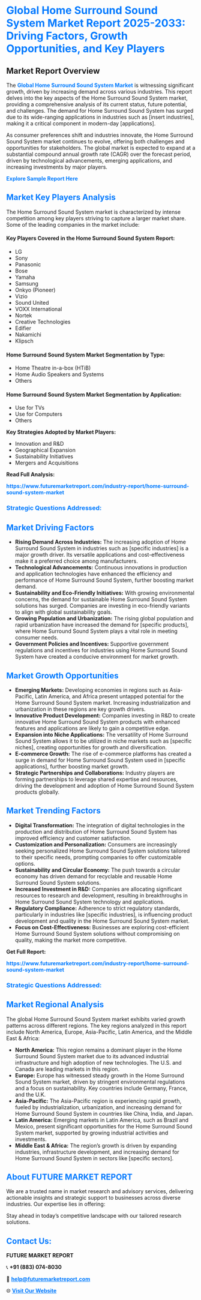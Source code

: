 <h1 style="color: #007BFF;">Global Home Surround Sound System Market Report 2025-2033: Driving Factors, Growth Opportunities, and Key Players</h1>

<section id="overview">
<h2>Market Report Overview</h2>
<p>The <a href="https://www.futuremarketreport.com/industry-report/home-surround-sound-system-market" style="color: #007BFF; text-decoration: none;"><strong>Global Home Surround Sound System Market</strong></a> is witnessing significant growth, driven by increasing demand across various industries. This report delves into the key aspects of the Home Surround Sound System market, providing a comprehensive analysis of its current status, future potential, and challenges. The demand for Home Surround Sound System has surged due to its wide-ranging applications in industries such as [insert industries], making it a critical component in modern-day [applications].</p>
<p>As consumer preferences shift and industries innovate, the Home Surround Sound System market continues to evolve, offering both challenges and opportunities for stakeholders. The global market is expected to expand at a substantial compound annual growth rate (CAGR) over the forecast period, driven by technological advancements, emerging applications, and increasing investments by major players.</p>
</section>

<section id="overview">
<p><a href="https://www.futuremarketreport.com/request-sample/reportId=50226" style="color: #007BFF; text-decoration: none;"><strong>Explore Sample Report Here</strong></a></p>
</section>

<section id="key-players">
<h2 style="color: #007BFF;">Market Key Players Analysis</h2>
<p>The Home Surround Sound System market is characterized by intense competition among key players striving to capture a larger market share. Some of the leading companies in the market include:</p>
<h4>Key Players Covered in the Home Surround Sound System Report:</h4>
<ul><li>LG</li><li>Sony</li><li>Panasonic</li><li>Bose</li><li>Yamaha</li><li>Samsung</li><li>Onkyo (Pioneer)</li><li>Vizio</li><li>Sound United</li><li>VOXX International</li><li>Nortek</li><li>Creative Technologies</li><li>Edifier</li><li>Nakamichi</li><li>Klipsch</li></ul>
<h4>Home Surround Sound System Market Segmentation by Type:</h4>
<ul><li>Home Theatre in-a-box (HTiB)</li><li>Home Audio Speakers and Systems</li><li>Others</li></ul>

<h4>Home Surround Sound System Market Segmentation by Application:</h4>
<ul><li>Use for TVs</li><li>Use for Computers</li><li>Others</li></ul>
<p><strong>Key Strategies Adopted by Market Players:</strong></p>
<ul>
<li>Innovation and R&D</li>
<li>Geographical Expansion</li>
<li>Sustainability Initiatives</li>
<li>Mergers and Acquisitions</li>
</ul>
</section>

<section>
<p><strong>Read Full Analysis: </strong></p><a href="https://www.futuremarketreport.com/industry-report/home-surround-sound-system-market" style="color: #007BFF; text-decoration: none;"><strong>https://www.futuremarketreport.com/industry-report/home-surround-sound-system-market</strong></a>
<h3 style="color: #007BFF;">Strategic Questions Addressed:</h3>
</section>

<section id="driving-factors">
<h2 style="color: #007BFF;">Market Driving Factors</h2>
<ul>
<li><strong>Rising Demand Across Industries:</strong> The increasing adoption of Home Surround Sound System in industries such as [specific industries] is a major growth driver. Its versatile applications and cost-effectiveness make it a preferred choice among manufacturers.</li>
<li><strong>Technological Advancements:</strong> Continuous innovations in production and application technologies have enhanced the efficiency and performance of Home Surround Sound System, further boosting market demand.</li>
<li><strong>Sustainability and Eco-Friendly Initiatives:</strong> With growing environmental concerns, the demand for sustainable Home Surround Sound System solutions has surged. Companies are investing in eco-friendly variants to align with global sustainability goals.</li>
<li><strong>Growing Population and Urbanization:</strong> The rising global population and rapid urbanization have increased the demand for [specific products], where Home Surround Sound System plays a vital role in meeting consumer needs.</li>
<li><strong>Government Policies and Incentives:</strong> Supportive government regulations and incentives for industries using Home Surround Sound System have created a conducive environment for market growth.</li>
</ul>
</section>

<section id="growth-opportunities">
<h2 style="color: #007BFF;">Market Growth Opportunities</h2>
<ul>
<li><strong>Emerging Markets:</strong> Developing economies in regions such as Asia-Pacific, Latin America, and Africa present untapped potential for the Home Surround Sound System market. Increasing industrialization and urbanization in these regions are key growth drivers.</li>
<li><strong>Innovative Product Development:</strong> Companies investing in R&D to create innovative Home Surround Sound System products with enhanced features and applications are likely to gain a competitive edge.</li>
<li><strong>Expansion into Niche Applications:</strong> The versatility of Home Surround Sound System allows it to be utilized in niche markets such as [specific niches], creating opportunities for growth and diversification.</li>
<li><strong>E-commerce Growth:</strong> The rise of e-commerce platforms has created a surge in demand for Home Surround Sound System used in [specific applications], further boosting market growth.</li>
<li><strong>Strategic Partnerships and Collaborations:</strong> Industry players are forming partnerships to leverage shared expertise and resources, driving the development and adoption of Home Surround Sound System products globally.</li>
</ul>
</section>

<section id="trending-factors">
<h2 style="color: #007BFF;">Market Trending Factors</h2>
<ul>
<li><strong>Digital Transformation:</strong> The integration of digital technologies in the production and distribution of Home Surround Sound System has improved efficiency and customer satisfaction.</li>
<li><strong>Customization and Personalization:</strong> Consumers are increasingly seeking personalized Home Surround Sound System solutions tailored to their specific needs, prompting companies to offer customizable options.</li>
<li><strong>Sustainability and Circular Economy:</strong> The push towards a circular economy has driven demand for recyclable and reusable Home Surround Sound System solutions.</li>
<li><strong>Increased Investment in R&D:</strong> Companies are allocating significant resources to research and development, resulting in breakthroughs in Home Surround Sound System technology and applications.</li>
<li><strong>Regulatory Compliance:</strong> Adherence to strict regulatory standards, particularly in industries like [specific industries], is influencing product development and quality in the Home Surround Sound System market.</li>
<li><strong>Focus on Cost-Effectiveness:</strong> Businesses are exploring cost-efficient Home Surround Sound System solutions without compromising on quality, making the market more competitive.</li>
</ul>
</section>

<section>
<p><strong>Get Full Report: </strong></p><a href="https://www.futuremarketreport.com/industry-report/home-surround-sound-system-market" style="color: #007BFF; text-decoration: none;"><strong>https://www.futuremarketreport.com/industry-report/home-surround-sound-system-market</strong></a>
<h3 style="color: #007BFF;">Strategic Questions Addressed:</h3>
</section>


<section id="regional-analysis">
<h2 style="color: #007BFF;">Market Regional Analysis</h2>
<p>The global Home Surround Sound System market exhibits varied growth patterns across different regions. The key regions analyzed in this report include North America, Europe, Asia-Pacific, Latin America, and the Middle East & Africa:</p>
<ul>
<li><strong>North America:</strong> This region remains a dominant player in the Home Surround Sound System market due to its advanced industrial infrastructure and high adoption of new technologies. The U.S. and Canada are leading markets in this region.</li>
<li><strong>Europe:</strong> Europe has witnessed steady growth in the Home Surround Sound System market, driven by stringent environmental regulations and a focus on sustainability. Key countries include Germany, France, and the U.K.</li>
<li><strong>Asia-Pacific:</strong> The Asia-Pacific region is experiencing rapid growth, fueled by industrialization, urbanization, and increasing demand for Home Surround Sound System in countries like China, India, and Japan.</li>
<li><strong>Latin America:</strong> Emerging markets in Latin America, such as Brazil and Mexico, present significant opportunities for the Home Surround Sound System market, supported by growing industrial activities and investments.</li>
<li><strong>Middle East & Africa:</strong> The region’s growth is driven by expanding industries, infrastructure development, and increasing demand for Home Surround Sound System in sectors like [specific sectors].</li>
</ul>
</section>

<footer>
<h2 style="color: #007BFF;">About FUTURE MARKET REPORT</h2>
<p>We are a trusted name in market research and advisory services, delivering actionable insights and strategic support to businesses across diverse industries. Our expertise lies in offering:</p>

<p>Stay ahead in today’s competitive landscape with our tailored research solutions.</p>

<h2 style="color: #007BFF;">Contact Us:</h2>
<p><strong>FUTURE MARKET REPORT</strong></p>
<p>📞 <strong>+91 (883) 074-8030</strong></p>
<p>📧 <strong><a href="mailto:help@futuremarketreport.com" style="color: #007BFF;">help@futuremarketreport.com</a></strong></p>
<p>🌐 <strong><a href="https://www.futuremarketreport.com/" style="color: #007BFF;">Visit Our Website</a></strong></p>
</footer>